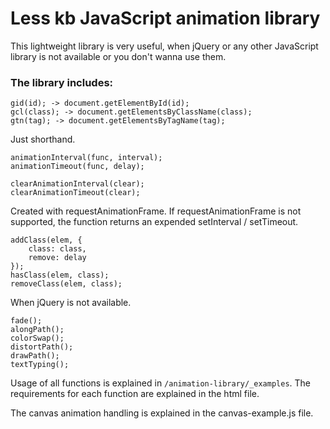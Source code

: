 # Less kb JavaScript animation library

This lightweight library is very useful, when jQuery or any other JavaScript library is not available or you don't wanna use them.

### The library includes:

	gid(id); -> document.getElementById(id);
	gcl(class); -> document.getElementsByClassName(class);
	gtn(tag); -> document.getElementsByTagName(tag);

Just shorthand.

	animationInterval(func, interval);
	animationTimeout(func, delay);

	clearAnimationInterval(clear);
	clearAnimationTimeout(clear);

Created with requestAnimationFrame. If requestAnimationFrame is not supported, the function returns an expended setInterval / setTimeout.

	addClass(elem, {
		class: class,
		remove: delay
	});
	hasClass(elem, class);
	removeClass(elem, class);

When jQuery is not available.

	fade();
	alongPath();
	colorSwap();
	distortPath();
	drawPath();
	textTyping();

Usage of all functions is explained in `/animation-library/_examples`. The requirements for each function are explained in the html file.

The canvas animation handling is explained in the canvas-example.js file.
